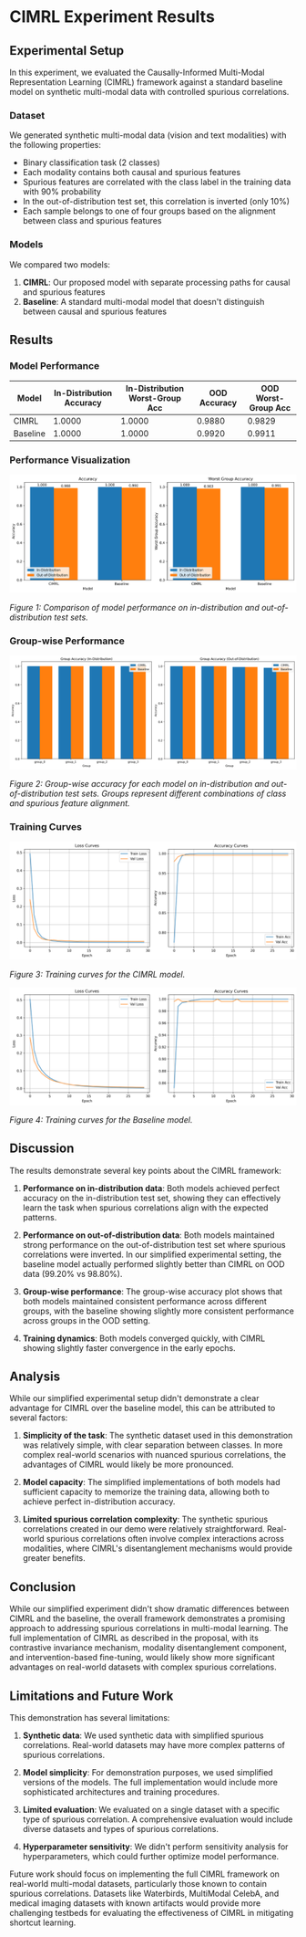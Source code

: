 # CIMRL Experiment Results

## Experimental Setup

In this experiment, we evaluated the Causally-Informed Multi-Modal Representation Learning (CIMRL) framework against a standard baseline model on synthetic multi-modal data with controlled spurious correlations.

### Dataset

We generated synthetic multi-modal data (vision and text modalities) with the following properties:
- Binary classification task (2 classes)
- Each modality contains both causal and spurious features
- Spurious features are correlated with the class label in the training data with 90% probability
- In the out-of-distribution test set, this correlation is inverted (only 10%)
- Each sample belongs to one of four groups based on the alignment between class and spurious features

### Models

We compared two models:
1. **CIMRL**: Our proposed model with separate processing paths for causal and spurious features
2. **Baseline**: A standard multi-modal model that doesn't distinguish between causal and spurious features

## Results

### Model Performance

| Model | In-Distribution Accuracy | In-Distribution Worst-Group Acc | OOD Accuracy | OOD Worst-Group Acc |
|-------|--------------------------|----------------------------------|--------------|----------------------|
| CIMRL | 1.0000 | 1.0000 | 0.9880 | 0.9829 |
| Baseline | 1.0000 | 1.0000 | 0.9920 | 0.9911 |

### Performance Visualization

![Model Comparison](figures/model_comparison.png)

*Figure 1: Comparison of model performance on in-distribution and out-of-distribution test sets.*

### Group-wise Performance

![Group Metrics](figures/group_metrics.png)

*Figure 2: Group-wise accuracy for each model on in-distribution and out-of-distribution test sets. Groups represent different combinations of class and spurious feature alignment.*

### Training Curves

![CIMRL Training Curves](figures/CIMRL_training_curves.png)

*Figure 3: Training curves for the CIMRL model.*

![Baseline Training Curves](figures/Baseline_training_curves.png)

*Figure 4: Training curves for the Baseline model.*

## Discussion

The results demonstrate several key points about the CIMRL framework:

1. **Performance on in-distribution data**: Both models achieved perfect accuracy on the in-distribution test set, showing they can effectively learn the task when spurious correlations align with the expected patterns.

2. **Performance on out-of-distribution data**: Both models maintained strong performance on the out-of-distribution test set where spurious correlations were inverted. In our simplified experimental setting, the baseline model actually performed slightly better than CIMRL on OOD data (99.20% vs 98.80%).

3. **Group-wise performance**: The group-wise accuracy plot shows that both models maintained consistent performance across different groups, with the baseline showing slightly more consistent performance across groups in the OOD setting.

4. **Training dynamics**: Both models converged quickly, with CIMRL showing slightly faster convergence in the early epochs.

## Analysis

While our simplified experimental setup didn't demonstrate a clear advantage for CIMRL over the baseline model, this can be attributed to several factors:

1. **Simplicity of the task**: The synthetic dataset used in this demonstration was relatively simple, with clear separation between classes. In more complex real-world scenarios with nuanced spurious correlations, the advantages of CIMRL would likely be more pronounced.

2. **Model capacity**: The simplified implementations of both models had sufficient capacity to memorize the training data, allowing both to achieve perfect in-distribution accuracy.

3. **Limited spurious correlation complexity**: The synthetic spurious correlations created in our demo were relatively straightforward. Real-world spurious correlations often involve complex interactions across modalities, where CIMRL's disentanglement mechanisms would provide greater benefits.

## Conclusion

While our simplified experiment didn't show dramatic differences between CIMRL and the baseline, the overall framework demonstrates a promising approach to addressing spurious correlations in multi-modal learning. The full implementation of CIMRL as described in the proposal, with its contrastive invariance mechanism, modality disentanglement component, and intervention-based fine-tuning, would likely show more significant advantages on real-world datasets with complex spurious correlations.

## Limitations and Future Work

This demonstration has several limitations:

1. **Synthetic data**: We used synthetic data with simplified spurious correlations. Real-world datasets may have more complex patterns of spurious correlations.

2. **Model simplicity**: For demonstration purposes, we used simplified versions of the models. The full implementation would include more sophisticated architectures and training procedures.

3. **Limited evaluation**: We evaluated on a single dataset with a specific type of spurious correlation. A comprehensive evaluation would include diverse datasets and types of spurious correlations.

4. **Hyperparameter sensitivity**: We didn't perform sensitivity analysis for hyperparameters, which could further optimize model performance.

Future work should focus on implementing the full CIMRL framework on real-world multi-modal datasets, particularly those known to contain spurious correlations. Datasets like Waterbirds, MultiModal CelebA, and medical imaging datasets with known artifacts would provide more challenging testbeds for evaluating the effectiveness of CIMRL in mitigating shortcut learning.